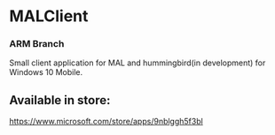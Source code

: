 # MALClient
### ARM Branch
Small client application for MAL and hummingbird(in development) for Windows 10 Mobile.
## Available in store:
https://www.microsoft.com/store/apps/9nblggh5f3bl
